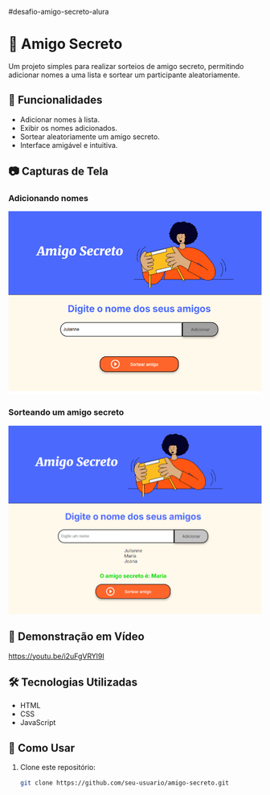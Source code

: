 ﻿#desafio-amigo-secreto-alura

# 🎁 Amigo Secreto

Um projeto simples para realizar sorteios de amigo secreto, permitindo adicionar nomes a uma lista e sortear um participante aleatoriamente.

## 🚀 Funcionalidades

- Adicionar nomes à lista.
- Exibir os nomes adicionados.
- Sortear aleatoriamente um amigo secreto.
- Interface amigável e intuitiva.

## 📷 Capturas de Tela

### Adicionando nomes
![Adicionando nomes](assets/1.png)

### Sorteando um amigo secreto
![Sorteio do amigo secreto](assets/2.png)

## 🎥 Demonstração em Vídeo

https://youtu.be/i2uFgVRYl9I

## 🛠️ Tecnologias Utilizadas

- HTML
- CSS
- JavaScript

## 🎯 Como Usar

1. Clone este repositório:
   ```sh
   git clone https://github.com/seu-usuario/amigo-secreto.git
